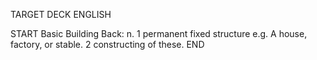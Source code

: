 TARGET DECK
ENGLISH

START
Basic
Building
Back: n. 1 permanent fixed structure e.g. A house, factory, or stable. 2 constructing of these.
END
